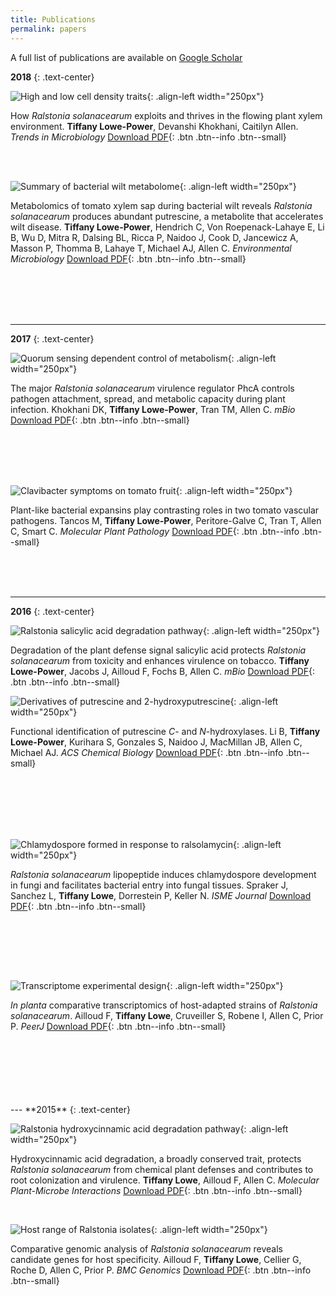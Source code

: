 ```yaml
---
title: Publications
permalink: papers
---
```


A full list of publications are available on [Google Scholar](https://scholar.google.com/citations?user=aMxz2moAAAAJ&hl=en)

**2018**
{: .text-center}


![High and low cell density traits](/assets/papers/pub_ralstonia_trends_review_flow.png){: .align-left width="250px"}

How *Ralstonia solanacearum* exploits and thrives in the flowing plant xylem environment. **Tiffany Lowe-Power**, Devanshi Khokhani, Caitilyn Allen. *Trends in Microbiology* [Download PDF](/assets/papers/pub_ralstonia_trends_review_flow.pdf){: .btn .btn--info .btn--small}

<br><br>

![Summary of bacterial wilt metabolome](/assets/papers/pub_xylem_metabo_put.png){: .align-left width="250px"}

Metabolomics of tomato xylem sap during bacterial wilt reveals *Ralstonia solanacearum* produces abundant putrescine, a metabolite that accelerates wilt disease.
**Tiffany Lowe-Power**, Hendrich C, Von Roepenack-Lahaye E, Li B, Wu D, Mitra R, Dalsing BL, Ricca P, Naidoo J, Cook D, Jancewicz A, Masson P, Thomma B, Lahaye T, Michael AJ, Allen C. *Environmental Microbiology* [Download PDF](/assets/papers/pub_xylem_metabo_put.pdf){: .btn .btn--info .btn--small}

<br>
<br>
<br><br>


---
**2017**
{: .text-center}

![Quorum sensing dependent control of metabolism](/assets/papers/pub_phcA_transcriptome.png){: .align-left width="250px"}

The major *Ralstonia solanacearum* virulence regulator PhcA controls pathogen attachment, spread, and metabolic capacity during plant infection.
Khokhani DK, **Tiffany Lowe-Power**, Tran TM, Allen C. *mBio* [Download PDF](/assets/papers/pub_phcA_transcriptome.pdf){: .btn .btn--info .btn--small} 

<br><br><br><br>


![Clavibacter symptoms on tomato fruit](/assets/papers/pub_clavi_ralsto_expansins.png){: .align-left width="250px"}

Plant-like bacterial expansins play contrasting roles in two tomato vascular pathogens.
Tancos M, **Tiffany Lowe-Power**, Peritore-Galve C, Tran T, Allen C, Smart C. *Molecular Plant Pathology* [Download PDF](/assets/papers/pub_clavi_ralsto_expansins.pdf){: .btn .btn--info .btn--small}


<br><br>
<br>


---

**2016**
{: .text-center}

![Ralstonia salicylic acid degradation pathway](/assets/papers/pub_ralstonia_salicylic_deg.png){: .align-left width="250px"}

Degradation of the plant defense signal salicylic acid protects *Ralstonia solanacearum* from toxicity and enhances virulence on tobacco.
**Tiffany Lowe-Power**, Jacobs J, Ailloud F, Fochs B, Allen C. *mBio* [Download PDF](/assets/papers/pub_ralstonia_salicylic_deg.pdf){: .btn .btn--info .btn--small}



![Derivatives of putrescine and 2-hydroxyputrescine](/assets/papers/pub_hydroxy_putrescine.png){: .align-left width="250px"}

Functional identification of putrescine *C*- and *N*-hydroxylases.
Li B, **Tiffany Lowe-Power**, Kurihara S, Gonzales S, Naidoo J, MacMillan JB, Allen C, Michael AJ. *ACS Chemical Biology* [Download PDF](/assets/papers/pub_hydroxy_putrescine.pdf){: .btn .btn--info .btn--small}

<br><br><br><br><br>

![Chlamydospore formed in response to ralsolamycin](/assets/papers/pub_ralsolamycin_chlamydospores.png){: .align-left width="250px"}

*Ralstonia solanacearum* lipopeptide induces chlamydospore development in fungi and facilitates bacterial entry into fungal tissues.
Spraker J, Sanchez L, **Tiffany Lowe**, Dorrestein P, Keller N. *ISME Journal* [Download PDF](/assets/papers/pub_ralsolamycin_chlamydospores.pdf){: .btn .btn--info .btn--small}

<br>

<br><br><br>

![Transcriptome experimental design](/assets/papers/pub_ralsto_banana_moko_transcriptome.png){: .align-left width="250px"}

*In planta* comparative transcriptomics of host-adapted strains of *Ralstonia solanacearum*.
Ailloud F, **Tiffany Lowe**, Cruveiller S, Robene I, Allen C, Prior P. *PeerJ* [Download PDF](/assets/papers/pub_ralsto_banana_moko_transcriptome.pdf){: .btn .btn--info .btn--small}

<br>

<br>
<br>
<br>
<br>

<br>
---
**2015**
{: .text-center}

![Ralstonia hydroxycinnamic acid degradation pathway](/assets/papers/pub_ralstonia_hca_degradation.png){: .align-left width="250px"}

Hydroxycinnamic acid degradation, a broadly conserved trait, protects *Ralstonia solanacearum* from chemical plant defenses and contributes to root colonization and virulence.
**Tiffany Lowe**, Ailloud F, Allen C. *Molecular Plant-Microbe Interactions* [Download PDF](/assets/papers/pub_ralstonia_hca_degradation.pdf){: .btn .btn--info .btn--small}


<br>

![Host range of Ralstonia isolates](/assets/papers/pub_ralsto_banana_moko_genomics.gif){: .align-left width="250px"}

Comparative genomic analysis of *Ralstonia solanacearum* reveals candidate genes for host specificity.
Ailloud F, **Tiffany Lowe**, Cellier G, Roche D, Allen C, Prior P. *BMC Genomics* [Download PDF](/assets/papers/pub_ralsto_banana_moko_genomics.pdf){: .btn .btn--info .btn--small}

<br><br>

